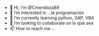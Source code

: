 - 👋 Hi, I’m @Cmendoza89
- 👀 I’m interested in ...la programación
- 🌱 I’m currently learning  python, SAP, VBA
- 💞️ I’m looking to collaborate on  lo que sea
- 📫 How to reach me ...

<!---
Cmendoza89/Cmendoza89 is a ✨ special ✨ repository because its `README.md` (this file) appears on your GitHub profile.
You can click the Preview link to take a look at your changes.
--->
